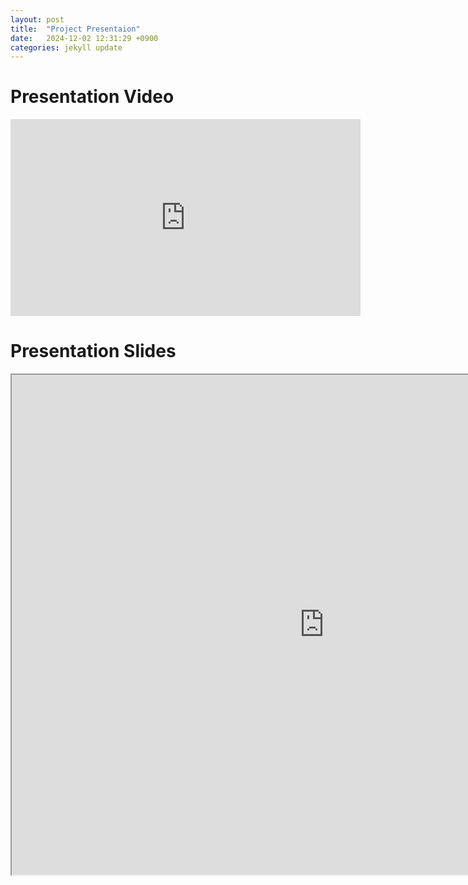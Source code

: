 ```yaml
---
layout: post
title:  "Project Presentaion"
date:   2024-12-02 12:31:29 +0900
categories: jekyll update
---
```

# Presentation Video
<iframe width="560" height="315" src="https://www.youtube.com/embed/2lij78JxmS4" 
        title="YouTube video player" frameborder="0" 
        allow="accelerometer; autoplay; clipboard-write; encrypted-media; gyroscope; picture-in-picture" 
        allowfullscreen>
</iframe>

# Presentation Slides
<iframe src="https://drive.google.com/file/d/1viV4-4KP5qriuWX64YatiDKlkXFMLVwD/preview" width="1000" height="800"></iframe>

